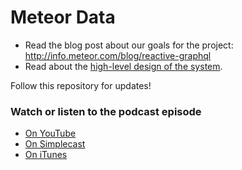 # Meteor Data

- Read the blog post about our goals for the project: http://info.meteor.com/blog/reactive-graphql
- Read about the [high-level design of the system](design/high-level-reactivity.md).

Follow this repository for updates!

### Watch or listen to the podcast episode

- [On YouTube](https://www.youtube.com/watch?v=g7Uy1pcODTk)
- [On Simplecast](https://transmission.simplecast.fm/2)
- [On iTunes](https://itunes.apple.com/us/podcast/transmission/id1078456050?mt=2)
